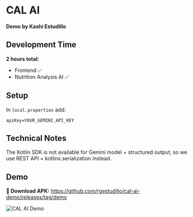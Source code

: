 # CAL AI

**Demo by Kashi Estudillo**

## Development Time

**2 hours total:**
* Frontend ✅
* Nutrition Analysis AI ✅


## Setup

In `local.properties` add:

```
apiKey=YOUR_GEMINI_API_KEY
```

## Technical Notes

The Kotlin SDK is not available for Gemini model + structured output, so we use REST API + kotlinx.serialization instead.

## Demo

**📱 Download APK:** https://github.com/rgestudillo/cal-ai-demo/releases/tag/demo

![CAL AI Demo](demo.gif)
